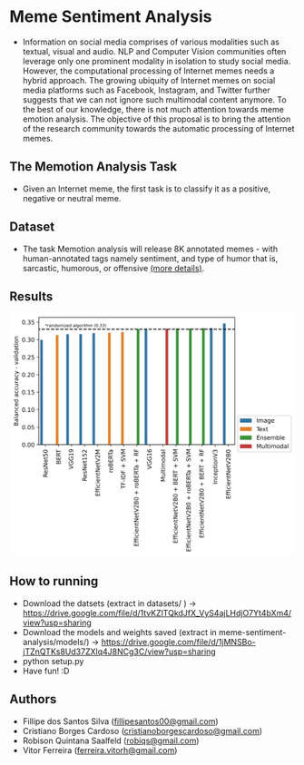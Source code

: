 # Meme Sentiment Analysis
- Information on social media comprises of various modalities such as textual, visual and audio. NLP and Computer Vision communities often leverage only one prominent modality in isolation to study social media. However, the computational processing of Internet memes needs a hybrid approach. The growing ubiquity of Internet memes on social media platforms such as Facebook, Instagram, and Twitter further suggests that we can not ignore such multimodal content anymore. To the best of our knowledge, there is not much attention towards meme emotion analysis. The objective of this proposal is to bring the attention of the research community towards the automatic processing of Internet memes.

## The Memotion Analysis Task
- Given an Internet meme, the first task is to classify it as a positive, negative or neutral meme.

## Dataset
- The task Memotion analysis will release 8K annotated memes - with human-annotated tags namely sentiment, and type of humor that is, sarcastic, humorous, or offensive [(more details)](https://www.kaggle.com/datasets/williamscott701/memotion-dataset-7k).

## Results

![Results](reports/figures/results.png)


## How to running
- Download the datsets (extract in datasets/ ) -> https://drive.google.com/file/d/1tvKZlTQkdJfX_VyS4ajLHdjO7Yt4bXm4/view?usp=sharing
- Download the models and weights saved (extract in meme-sentiment-analysis/models/) ->  https://drive.google.com/file/d/1jMNSBo-jTZnQTKs8Ud37ZXlq4J8NCg3C/view?usp=sharing
- python setup.py
- Have fun! :D

##  Authors
-   Fillipe dos Santos Silva (fillipesantos00@gmail.com)
-   Cristiano Borges Cardoso (cristianoborgescardoso@gmail.com)
-   Robison Quintana Saalfeld (robiqs@gmail.com)
-   Vitor Ferreira (ferreira.vitorh@gmail.com)
